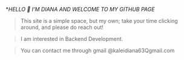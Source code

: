 **HELLO 👋 I'M DIANA AND WELCOME TO MY GITHUB PAGE*

> This site is a simple space, but my own; take your time clicking around, and please do reach out!

> I am interested in Backend Development.

> You can contact me through gmail @kaleidiana63Qgmail.com
